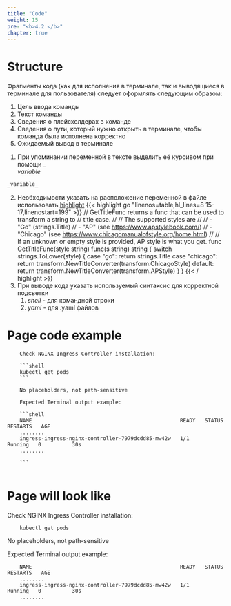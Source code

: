 ```yaml
---
title: "Code"
weight: 15
pre: "<b>4.2 </b>"
chapter: true
---
```


#   Structure

Фрагменты кода (как для исполнения в терминале, так и выводящиеся в терминале для пользователя) следует оформлять следующим образом:

1) Цель ввода команды
2) Текст команды 
3) Сведения о плейсхолдерах в команде
4) Сведения о пути, который нужно открыть в терминале, чтобы команда была исполнена корректно
5) Ожидаемый вывод в терминале

1. При упоминании переменной в тексте выделить её курсивом при помощи \_  
_variable_
```md
_variable_
```
2. Необходимости указать на расположение переменной в файле использовать [highlight](https://gohugo.io/content-management/syntax-highlighting/)
   {{< highlight go "linenos=table,hl_lines=8 15-17,linenostart=199" >}}
   // GetTitleFunc returns a func that can be used to transform a string to
   // title case.
   //
   // The supported styles are
   //
   // - "Go" (strings.Title)
   // - "AP" (see https://www.apstylebook.com/)
   // - "Chicago" (see https://www.chicagomanualofstyle.org/home.html)
   //
   // If an unknown or empty style is provided, AP style is what you get.
   func GetTitleFunc(style string) func(s string) string {
     switch strings.ToLower(style) {
       case "go":
       return strings.Title
       case "chicago":
       return transform.NewTitleConverter(transform.ChicagoStyle)
       default:
       return transform.NewTitleConverter(transform.APStyle)
     }
   }
   {{< / highlight >}}
3. При выводе кода указать используемый синтаксис для корректной подсветки
   1. _shell_ - для командной строки
   2. _yaml_ - для .yaml файлов
#   Page code example

```shell
    Check NGINX Ingress Controller installation:

    ```shell
    kubectl get pods
    ```
    
    No placeholders, not path-sensitive 

    Expected Terminal output example:    
    
    ```shell
    NAME                                                READY   STATUS    RESTARTS   AGE
    ........
    ingress-ingress-nginx-controller-7979dcdd85-mw42w   1/1     Running   0          30s
    ........
    
    ```
    
```

#   Page will look like

Check NGINX Ingress Controller installation:

```shell
    kubectl get pods
```
    
No placeholders, not path-sensitive 

Expected Terminal output example:    
    
```shell
    NAME                                                READY   STATUS    RESTARTS   AGE
    ........
    ingress-ingress-nginx-controller-7979dcdd85-mw42w   1/1     Running   0          30s
    ........
    
```
    

